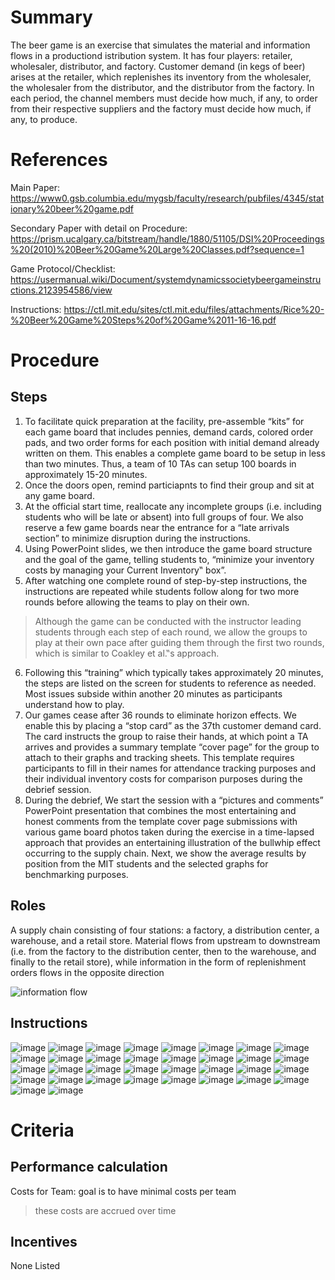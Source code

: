 # Summary
The beer game is an exercise that simulates the material and information flows in a productiond istribution system. It has four players: retailer, wholesaler, distributor, and factory. Customer demand (in kegs of beer) arises at the retailer, which replenishes its inventory from the wholesaler, the wholesaler from the distributor, and the distributor from the factory. In each period, the channel members must decide how much, if any, to order from their respective suppliers and the factory must decide how much, if any, to produce. 

# References
Main Paper: https://www0.gsb.columbia.edu/mygsb/faculty/research/pubfiles/4345/stationary%20beer%20game.pdf

Secondary Paper with detail on Procedure: https://prism.ucalgary.ca/bitstream/handle/1880/51105/DSI%20Proceedings%20(2010)%20Beer%20Game%20Large%20Classes.pdf?sequence=1

Game Protocol/Checklist: https://usermanual.wiki/Document/systemdynamicssocietybeergameinstructions.2123954586/view

Instructions: https://ctl.mit.edu/sites/ctl.mit.edu/files/attachments/Rice%20-%20Beer%20Game%20Steps%20of%20Game%2011-16-16.pdf


# Procedure
## Steps
1. To facilitate quick preparation at the facility, pre-assemble “kits” for each game board that includes pennies, demand cards, colored order pads, and two order forms for each position with initial demand already written on them. This enables a complete game board to be setup in less
than two minutes. Thus, a team of 10 TAs can setup 100 boards in approximately 15-20 minutes.
2. Once the doors open, remind particiapnts to find their group and sit at any game board. 
3. At the official start time, reallocate any incomplete groups (i.e. including students who will be late or absent) into full groups of four. We also reserve a few game boards near the entrance for a “late arrivals section” to minimize disruption during the instructions. 
4. Using PowerPoint slides, we then introduce the game board structure and the goal of the game, telling students to, “minimize your inventory costs by managing your Current Inventory‟ box”. 
5. After watching one complete round of step-by-step instructions, the instructions are repeated while students follow along for two more rounds before allowing the teams to play on their own.
> Although the game can be conducted with the instructor leading students through each step of each round, we allow the groups to play at their own pace after guiding them through the first two rounds, which is similar to Coakley et al.‟s approach.
6. Following this “training” which typically takes approximately 20 minutes, the steps are listed on the screen for students to reference as needed. Most issues subside within another 20 minutes as participants understand how to play. 
7. Our games cease after 36 rounds to eliminate horizon effects. We enable this by placing a “stop card” as the 37th customer demand card. The card instructs the group to raise their hands, at which point a TA arrives and provides a summary template “cover page” for the group to attach to their graphs and tracking sheets. This template requires participants to fill in their names for attendance tracking purposes and their individual inventory costs for comparison purposes during the debrief session. 
8. During the debrief, We start the session with a “pictures and comments” PowerPoint presentation that combines the most entertaining and honest comments from the template cover page submissions with various game board photos taken during the exercise in a time-lapsed approach that provides an entertaining illustration of the bullwhip effect occurring to the supply chain. Next, we show the average results by position from the MIT students and the selected graphs for benchmarking purposes.

## Roles
A supply chain consisting of four stations: a factory, a distribution center, a warehouse,
and a retail store. Material flows from upstream to downstream (i.e. from the factory to the distribution center, then to the warehouse, and finally to the retail store), while information in the form of replenishment orders flows in the opposite direction

![information flow](https://user-images.githubusercontent.com/78745728/130641213-2a039d35-2bfe-44af-814e-e635af1d4331.png)


## Instructions
![image](https://user-images.githubusercontent.com/78745728/130639295-a6f58615-5308-4a92-a906-e11563fdb726.png)
![image](https://user-images.githubusercontent.com/78745728/130639335-483246d9-2181-41c5-8eaa-14bd520a23e1.png)
![image](https://user-images.githubusercontent.com/78745728/130639359-b9af6e89-ba49-404e-bcf8-83e697b6ca93.png)
![image](https://user-images.githubusercontent.com/78745728/130639411-9888729f-3c81-4f79-adaf-298ad3ac6d37.png)
![image](https://user-images.githubusercontent.com/78745728/130639435-37f6562a-ed10-4f12-bb55-bd858dadd4bc.png)
![image](https://user-images.githubusercontent.com/78745728/130639597-30eefe74-d139-49bc-890e-52c034b8a594.png)
![image](https://user-images.githubusercontent.com/78745728/130639635-725c1075-ffa1-4e6f-894f-6f6344b0bd1f.png)
![image](https://user-images.githubusercontent.com/78745728/130639663-50e01a62-a832-403c-9a84-80a6608e2387.png)
![image](https://user-images.githubusercontent.com/78745728/130639691-c5b41396-ec90-4795-8515-8278c69e2326.png)
![image](https://user-images.githubusercontent.com/78745728/130639721-4a907d9e-6d7a-4e2c-ab63-ebc82bb8ec3a.png)
![image](https://user-images.githubusercontent.com/78745728/130639743-830c8c2d-2488-4d74-9eb6-2cf10b145071.png)
![image](https://user-images.githubusercontent.com/78745728/130639764-db9d2747-dcbd-405f-89cc-1701095e3351.png)
![image](https://user-images.githubusercontent.com/78745728/130639782-7f6cd759-ef1d-49cd-9bc2-9955c6f14e59.png)
![image](https://user-images.githubusercontent.com/78745728/130639918-2d9a4891-6fe4-47da-bcd5-7cf33ba59af2.png)
![image](https://user-images.githubusercontent.com/78745728/130639940-0f928ea1-d2e4-42a5-95e8-8d611c408c7e.png)
![image](https://user-images.githubusercontent.com/78745728/130639963-27707d92-e67e-4404-b96f-42d7129639a1.png)
![image](https://user-images.githubusercontent.com/78745728/130639986-4924b4b4-7c6f-4a55-918c-3a1fca1f52de.png)
![image](https://user-images.githubusercontent.com/78745728/130640017-cf12c503-1be0-4858-baeb-cbf1c85cc7a0.png)
![image](https://user-images.githubusercontent.com/78745728/130640041-f27c576b-f4e2-4c71-9cbe-a2773ea717e2.png)
![image](https://user-images.githubusercontent.com/78745728/130640071-48700fe7-e99b-45d5-a16a-2a086bb3f8b6.png)
![image](https://user-images.githubusercontent.com/78745728/130640090-96f74768-7fec-440a-bcb0-92c1063f7a7e.png)
![image](https://user-images.githubusercontent.com/78745728/130640119-161c2b4c-2c43-4bd4-a4f4-d6aa6875ecee.png)
![image](https://user-images.githubusercontent.com/78745728/130640139-2d9f9b4d-ecdd-4c89-b4e0-f6eca667704f.png)
![image](https://user-images.githubusercontent.com/78745728/130640167-c103199f-cf6f-4ea9-aae4-ac400ea067b9.png)
![image](https://user-images.githubusercontent.com/78745728/130640186-271da404-35ba-41f0-b0d5-098b34d94980.png)
![image](https://user-images.githubusercontent.com/78745728/130640213-07efa0ad-2e8d-4e2d-93ea-01729341a65d.png)
![image](https://user-images.githubusercontent.com/78745728/130640372-cedf9bdd-6665-4f05-990e-c7cbda25414d.png)
![image](https://user-images.githubusercontent.com/78745728/130640394-c9bdaa8f-6ac4-4539-aea0-b7f524db50de.png)
![image](https://user-images.githubusercontent.com/78745728/130640710-e7f7ddb5-f1c8-41ed-b8e3-51ac62680b36.png)
![image](https://user-images.githubusercontent.com/78745728/130640736-6badb6e2-a719-4035-bddd-1870fca0b259.png)
![image](https://user-images.githubusercontent.com/78745728/130640762-688f0da6-d05b-4bde-a2f6-1edb92d72f62.png)
![image](https://user-images.githubusercontent.com/78745728/130640789-30556e25-5170-4d5c-ab92-b836787070a9.png)
![image](https://user-images.githubusercontent.com/78745728/130640811-bb172bd1-051b-48bb-a050-9fac410bd169.png)
![image](https://user-images.githubusercontent.com/78745728/130640838-0d19c371-ef02-4b23-8b74-dd8688286612.png)


# Criteria
## Performance calculation
Costs for Team: goal is to have minimal costs per team 
> these costs are accrued over time

## Incentives
None Listed
